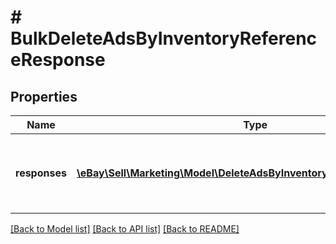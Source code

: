 # # BulkDeleteAdsByInventoryReferenceResponse

## Properties

Name | Type | Description | Notes
------------ | ------------- | ------------- | -------------
**responses** | [**\eBay\Sell\Marketing\Model\DeleteAdsByInventoryReferenceResponse[]**](DeleteAdsByInventoryReferenceResponse.md) | An array of the ads that were deleted by the bulkDeleteAdsByInventoryReference request, including information associated with each individual delete request. | [optional]

[[Back to Model list]](../../README.md#models) [[Back to API list]](../../README.md#endpoints) [[Back to README]](../../README.md)
